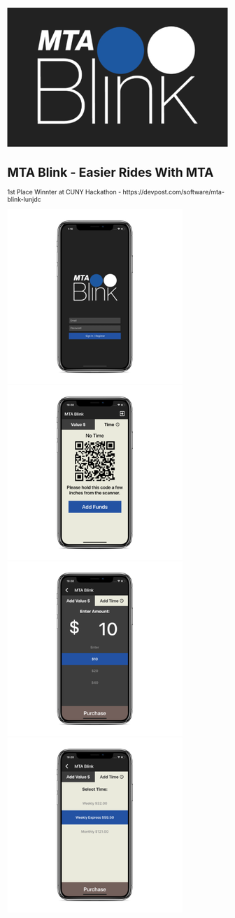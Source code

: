 <img src="/ScreenShots/mtablinkdark.png"></img>    

<h1>MTA Blink - Easier Rides With MTA</h1>
1st Place Winnter at CUNY Hackathon - https://devpost.com/software/mta-blink-lunjdc
<br>

<img src="/ScreenShots/Simulator%20Screen%20Shot%20-%20iPhone%20X%20-%202018-04-29%20at%2001.10.40_iphonexspacegrey_portrait.png" width="400px"></img>
<img src="/ScreenShots/Simulator%20Screen%20Shot%20-%20iPhone%20X%20-%202018-04-29%20at%2010.38.49_iphonexspacegrey_portrait.png" width="400px"></img>
<img src="/ScreenShots/Simulator%20Screen%20Shot%20-%20iPhone%20X%20-%202018-04-29%20at%2010.38.57_iphonexspacegrey_portrait.png" width="400px"></img>
<img src="/ScreenShots/Simulator%20Screen%20Shot%20-%20iPhone%20X%20-%202018-04-29%20at%2010.39.00_iphonexspacegrey_portrait.png" width="400px"></img>
